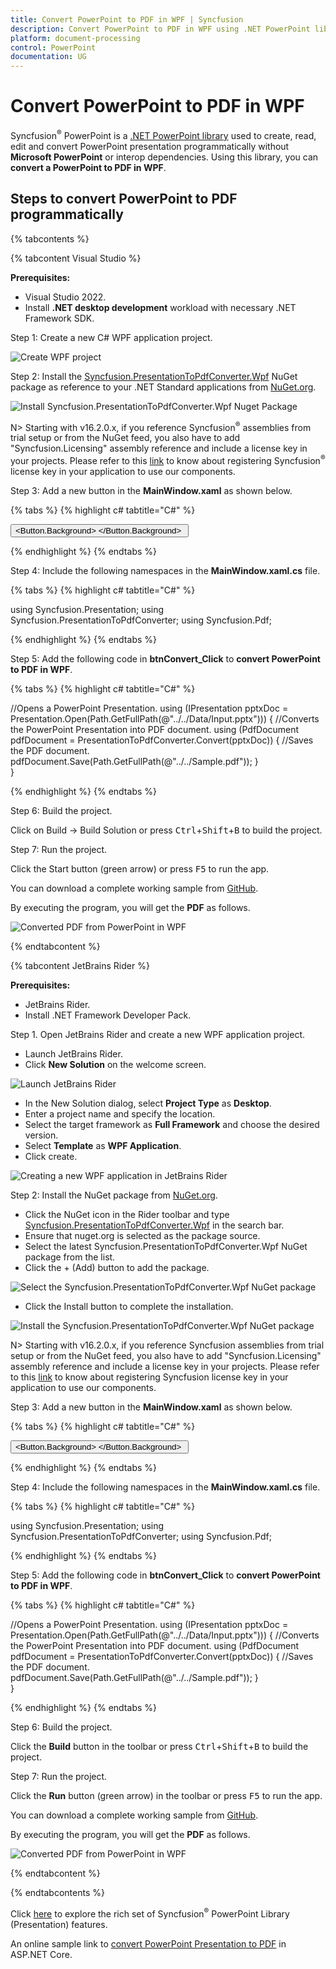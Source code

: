 ```yaml
---
title: Convert PowerPoint to PDF in WPF | Syncfusion
description: Convert PowerPoint to PDF in WPF using .NET PowerPoint library (Presentation) without Microsoft PowerPoint or interop dependencies.
platform: document-processing
control: PowerPoint
documentation: UG
---
```


# Convert PowerPoint to PDF in WPF

Syncfusion<sup>&reg;</sup> PowerPoint is a [.NET PowerPoint library](https://www.syncfusion.com/document-processing/powerpoint-framework/net) used to create, read, edit and convert PowerPoint presentation programmatically without **Microsoft PowerPoint** or interop dependencies. Using this library, you can **convert a PowerPoint to PDF in WPF**.

## Steps to convert PowerPoint to PDF programmatically

{% tabcontents %}

{% tabcontent Visual Studio %}

**Prerequisites:**

* Visual Studio 2022.
* Install **.NET desktop development** workload with necessary .NET Framework SDK.

Step 1: Create a new C# WPF application project.

![Create WPF project](Workingwith-WPF/Project-Open-and-Save.png)

Step 2: Install the [Syncfusion.PresentationToPdfConverter.Wpf](https://www.nuget.org/packages/Syncfusion.PresentationToPdfConverter.Wpf) NuGet package as reference to your .NET Standard applications from [NuGet.org](https://www.nuget.org/).

![Install Syncfusion.PresentationToPdfConverter.Wpf Nuget Package](Workingwith-WPF/Nuget_Package_PPTXtoPDF.png)

N> Starting with v16.2.0.x, if you reference Syncfusion<sup>&reg;</sup> assemblies from trial setup or from the NuGet feed, you also have to add "Syncfusion.Licensing" assembly reference and include a license key in your projects. Please refer to this [link](https://help.syncfusion.com/common/essential-studio/licensing/overview) to know about registering Syncfusion<sup>&reg;</sup> license key in your application to use our components.

Step 3: Add a new button in the **MainWindow.xaml** as shown below.

{% tabs %}
{% highlight c# tabtitle="C#" %}

<Window x:Class="Create_PowerPoint_Presentation_to_PDF.MainWindow"
        xmlns="http://schemas.microsoft.com/winfx/2006/xaml/presentation"
        xmlns:x="http://schemas.microsoft.com/winfx/2006/xaml"
        xmlns:d="http://schemas.microsoft.com/expression/blend/2008"
        xmlns:mc="http://schemas.openxmlformats.org/markup-compatibility/2006"
        xmlns:local="clr-namespace:Create_PowerPoint_Presentation_to_PDF"
        mc:Ignorable="d"
        Title="MainWindow" Height="450" Width="800">
    <Grid>
        <Button Click="btnConvert_Click" VerticalAlignment="Center" Height="19" BorderBrush="LightBlue" HorizontalAlignment="Center" Width="120">
            <Button.Background>
                <LinearGradientBrush EndPoint="0.5,-0.04" StartPoint="0.5,1.04">
                    <GradientStop Color="#FFD9E9F7" Offset="0"/>
                    <GradientStop Color="#FFEFF8FF" Offset="1"/>
                </LinearGradientBrush>
            </Button.Background>
            <StackPanel Orientation="Horizontal" Height="20" VerticalAlignment="Center" HorizontalAlignment="Left" Width="140">
                <Image Name="image2" Margin="2" HorizontalAlignment="Center" VerticalAlignment="Center" />
                <TextBlock Text="Convert PPTX to PDF" Height="16" Width="126" />
            </StackPanel>
        </Button>
    </Grid>
</Window>


{% endhighlight %}
{% endtabs %}

Step 4: Include the following namespaces in the **MainWindow.xaml.cs** file.

{% tabs %}
{% highlight c# tabtitle="C#" %}

using Syncfusion.Presentation;
using Syncfusion.PresentationToPdfConverter;
using Syncfusion.Pdf;

{% endhighlight %}
{% endtabs %}

Step 5: Add the following code in **btnConvert_Click** to **convert PowerPoint to PDF in WPF**.

{% tabs %}
{% highlight c# tabtitle="C#" %}

//Opens a PowerPoint Presentation.
using (IPresentation pptxDoc = Presentation.Open(Path.GetFullPath(@"../../Data/Input.pptx")))
{
    //Converts the PowerPoint Presentation into PDF document.
    using (PdfDocument pdfDocument = PresentationToPdfConverter.Convert(pptxDoc))
    {
        //Saves the PDF document.
        pdfDocument.Save(Path.GetFullPath(@"../../Sample.pdf"));
    }                   
} 

{% endhighlight %}
{% endtabs %}

Step 6: Build the project.

Click on Build → Build Solution or press <kbd>Ctrl</kbd>+<kbd>Shift</kbd>+<kbd>B</kbd> to build the project.

Step 7: Run the project.

Click the Start button (green arrow) or press <kbd>F5</kbd> to run the app.

You can download a complete working sample from [GitHub](https://github.com/SyncfusionExamples/PowerPoint-Examples/tree/master/PPTX-to-PDF-conversion/Convert-PowerPoint-presentation-to-PDF/WPF).

By executing the program, you will get the **PDF** as follows.

![Converted PDF from PowerPoint in WPF](PPTXtoPDF_images/Output_PowerPoint_Presentation_to-PDF.png)

{% endtabcontent %}

{% tabcontent JetBrains Rider %}

**Prerequisites:**

* JetBrains Rider.
* Install .NET Framework Developer Pack.

Step 1. Open JetBrains Rider and create a new WPF application project.
* Launch JetBrains Rider.
* Click **New Solution** on the welcome screen.

![Launch JetBrains Rider](Workingwith-WPF/Launch-JetBrains-Rider.png)

* In the New Solution dialog, select **Project Type** as **Desktop**.
* Enter a project name and specify the location.
* Select the target framework as **Full Framework** and choose the desired version.
* Select **Template** as **WPF Application**.
* Click create.

![Creating a new WPF application in JetBrains Rider](Workingwith-WPF/Create-WPF-sample.png)

Step 2: Install the NuGet package from [NuGet.org](https://www.nuget.org/).
* Click the NuGet icon in the Rider toolbar and type [Syncfusion.PresentationToPdfConverter.Wpf](https://www.nuget.org/packages/Syncfusion.PresentationToPdfConverter.Wpf/) in the search bar.
* Ensure that nuget.org is selected as the package source.
* Select the latest Syncfusion.PresentationToPdfConverter.Wpf NuGet package from the list.
* Click the + (Add) button to add the package.

![Select the Syncfusion.PresentationToPdfConverter.Wpf NuGet package](Workingwith-WPF/Search-Syncfusion.PresentationToPdfConverter.Wpf-NuGet.png)

* Click the Install button to complete the installation.

![Install the Syncfusion.PresentationToPdfConverter.Wpf NuGet package](Workingwith-WPF/Install-Syncfusion.PresentationToPdfConverter.Wpf-NuGet.png)

N> Starting with v16.2.0.x, if you reference Syncfusion assemblies from trial setup or from the NuGet feed, you also have to add "Syncfusion.Licensing" assembly reference and include a license key in your projects. Please refer to this [link](https://help.syncfusion.com/common/essential-studio/licensing/overview) to know about registering Syncfusion license key in your application to use our components.

Step 3: Add a new button in the **MainWindow.xaml** as shown below.

{% tabs %}
{% highlight c# tabtitle="C#" %}

<Window x:Class="Create_PowerPoint_Presentation_to_PDF.MainWindow"
        xmlns="http://schemas.microsoft.com/winfx/2006/xaml/presentation"
        xmlns:x="http://schemas.microsoft.com/winfx/2006/xaml"
        xmlns:d="http://schemas.microsoft.com/expression/blend/2008"
        xmlns:mc="http://schemas.openxmlformats.org/markup-compatibility/2006"
        xmlns:local="clr-namespace:Create_PowerPoint_Presentation_to_PDF"
        mc:Ignorable="d"
        Title="MainWindow" Height="450" Width="800">
    <Grid>
        <Button Click="btnConvert_Click" VerticalAlignment="Center" Height="19" BorderBrush="LightBlue" HorizontalAlignment="Center" Width="120">
            <Button.Background>
                <LinearGradientBrush EndPoint="0.5,-0.04" StartPoint="0.5,1.04">
                    <GradientStop Color="#FFD9E9F7" Offset="0"/>
                    <GradientStop Color="#FFEFF8FF" Offset="1"/>
                </LinearGradientBrush>
            </Button.Background>
            <StackPanel Orientation="Horizontal" Height="20" VerticalAlignment="Center" HorizontalAlignment="Left" Width="140">
                <Image Name="image2" Margin="2" HorizontalAlignment="Center" VerticalAlignment="Center" />
                <TextBlock Text="Convert PPTX to PDF" Height="16" Width="126" />
            </StackPanel>
        </Button>
    </Grid>
</Window>


{% endhighlight %}
{% endtabs %}

Step 4: Include the following namespaces in the **MainWindow.xaml.cs** file.

{% tabs %}
{% highlight c# tabtitle="C#" %}

using Syncfusion.Presentation;
using Syncfusion.PresentationToPdfConverter;
using Syncfusion.Pdf;

{% endhighlight %}
{% endtabs %}

Step 5: Add the following code in **btnConvert_Click** to **convert PowerPoint to PDF in WPF**.

{% tabs %}
{% highlight c# tabtitle="C#" %}

//Opens a PowerPoint Presentation.
using (IPresentation pptxDoc = Presentation.Open(Path.GetFullPath(@"../../Data/Input.pptx")))
{
    //Converts the PowerPoint Presentation into PDF document.
    using (PdfDocument pdfDocument = PresentationToPdfConverter.Convert(pptxDoc))
    {
        //Saves the PDF document.
        pdfDocument.Save(Path.GetFullPath(@"../../Sample.pdf"));
    }                   
} 

{% endhighlight %}
{% endtabs %}

Step 6: Build the project.

Click the **Build** button in the toolbar or press <kbd>Ctrl</kbd>+<kbd>Shift</kbd>+<kbd>B</kbd> to build the project.

Step 7: Run the project.

Click the **Run** button (green arrow) in the toolbar or press <kbd>F5</kbd> to run the app.

You can download a complete working sample from [GitHub](https://github.com/SyncfusionExamples/PowerPoint-Examples/tree/master/PPTX-to-PDF-conversion/Convert-PowerPoint-presentation-to-PDF/WPF).

By executing the program, you will get the **PDF** as follows.

![Converted PDF from PowerPoint in WPF](PPTXtoPDF_images/Output_PowerPoint_Presentation_to-PDF.png)

{% endtabcontent %}

{% endtabcontents %}

Click [here](https://www.syncfusion.com/document-processing/powerpoint-framework/net) to explore the rich set of Syncfusion<sup>&reg;</sup> PowerPoint Library (Presentation) features. 

An online sample link to [convert PowerPoint Presentation to PDF](https://document.syncfusion.com/demos/powerpoint/pptxtopdf#/tailwind) in ASP.NET Core. 
